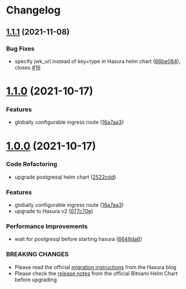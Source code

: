 # Changelog
## [1.1.1](https://github.com/platyplus/platydev/compare/charts-hasura@1.1.0...charts-hasura@1.1.1) (2021-11-08)


### Bug Fixes

* specify jwk_url instead of key+type in Hasura helm chart ([66be084](https://github.com/platyplus/platydev/commit/66be0843ed481e993c0c1dfc36ae8a1bb0787f25)), closes [#16](https://github.com/platyplus/platydev/issues/16)



# [1.1.0](https://github.com/platyplus/platydev/compare/charts-hasura@0.1.8...charts-hasura@1.0.0) (2021-10-17)

### Features

- globally configurable ingress route ([16a7aa3](https://github.com/platyplus/platydev/commit/16a7aa34c922cb6ec1f8b3604fa69822e1120a0e))

# [1.0.0](https://github.com/platyplus/platydev/compare/charts-hasura@0.1.8...charts-hasura@1.0.0) (2021-10-17)

### Code Refactoring

- upgrade postgresql helm chart ([2522cdd](https://github.com/platyplus/platydev/commit/2522cddc8ebdf699669315723ccf03c0a48550b6))

### Features

- globally configurable ingress route ([16a7aa3](https://github.com/platyplus/platydev/commit/16a7aa34c922cb6ec1f8b3604fa69822e1120a0e))
- upgrade to Hasura v2 ([077c70e](https://github.com/platyplus/platydev/commit/077c70ed72bf373df25feaa3a77d55fd1e76aa8b))

### Performance Improvements

- wait for postgresql before starting hasura ([6648da6](https://github.com/platyplus/platydev/commit/6648da63e558c3efee149040d30ea645f40d5e86))

### BREAKING CHANGES

- Please read the official [migration
  instructions](https://hasura.io/blog/migrating-from-hasura-v1-3-to-v2-0/) from the Hasura blog
- Please check the [release
  notes](https://github.com/bitnami/charts/tree/master/bitnami/postgresql#breaking-changes) from the
  official Bitnami Helm Chart before upgrading
